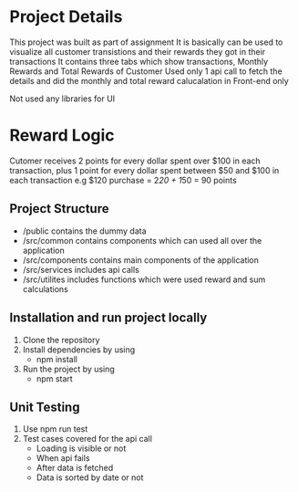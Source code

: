 # Project Details

This project was built as part of assignment
It is basically can be used to visualize all customer transistions and their rewards they got in their transactions
It contains three tabs which show transactions, Monthly Rewards and Total Rewards of Customer 
Used only 1 api call to fetch the details and did the monthly and total reward calucalation in Front-end only

Not used any libraries for UI

# Reward Logic
Cutomer receives 2 points for every dollar spent over $100 in each transaction, plus 1 point for every dollar spent between $50 and $100 in each transaction
e.g $120 purchase =  2*20 + 1*50 = 90 points

## Project Structure
- /public contains the dummy data
- /src/common contains components which can used all over the application
- /src/components contains main components of the application
- /src/services  includes api calls
- /src/utilites includes functions which were used reward and sum calculations


## Installation and run project locally 
1. Clone the repository
2. Install dependencies by using
    - npm install
3. Run the project by using
    - npm start

## Unit Testing
1. Use npm run test
2. Test cases covered for the api call
   - Loading is visible or not
   - When api fails
   - After data is fetched
   - Data is sorted by date or not 

